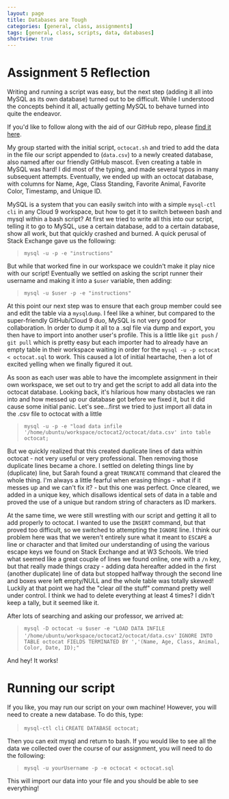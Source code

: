 ```yaml
---
layout: page
title: Databases are Tough
categories: [general, class, assignments]
tags: [general, class, scripts, data, databases]
shortview: true
---
```


# Assignment 5 Reflection

Writing and running a script was easy, but the next step (adding it all into MySQL as its own database) turned out to be difficult. 
While I understood the concepts behind it all, actually getting MySQL to behave turned into quite the endeavor. 

If you'd like to follow along with the aid of our GitHub repo, please [find it here](https://github.com/sarecht/octocat2).

My group started with the initial script, `octocat.sh` and tried to add the data in the file our script appended to (`data.csv`) to a 
newly created database, also named after our friendly GitHub mascot.
Even creating a table in MySQL was hard! I did most of the typing, and made several typos in many 
subsequent attempts. Eventually, we ended up with an octocat database, with columns for Name, Age, Class Standing, Favorite Animal,
Favorite Color, Timestamp, and Unique ID. 

MySQL is a system that you can easily switch into with a simple `mysql-ctl cli` in any Cloud 9 workspace,
but how to get it to switch between bash and mysql within a bash script? At first we tried to write all this 
into our script, telling it to go to MySQL, use a certain database, add to a certain database, show all
work, but that quickly crashed and burned. A quick perusal of Stack Exchange gave us the following:

> `mysql -u -p -e "instructions" `

But while that worked fine in our workspace we couldn't make it play nice with our script! Eventually
we settled on asking the script runner their username and making it into a `$user` variable, then 
adding:

> `mysql -u $user -p -e "instructions" `

At this point our next step was to ensure that each group member could see and edit the table 
via a `mysqldump`. I feel like a whiner, but compared to the super-friendly GitHub/Cloud 9 duo, MySQL is
not very good for collaboration. In order to dump it all to a .sql file via dump and export, you then have
to import into another user's profile. This is a little like `git push` / `git pull` which is pretty easy
but each importer had to already have an empty table in their workspace waiting in order for the `mysql -u -p octocat < octocat.sql` 
to work. This caused a lot of initial heartache, then a lot of excited yelling when we finally figured it out.

As soon as each user was able to have the imcomplete assignment in their own workspace, we set out to try
and get the script to add all data into the octocat database. Looking back, it's hilarious how many
obstacles we ran into and how messed up our database got before we fixed it, but it did cause some initial
panic. Let's see...first we tried to just import all data in the .csv file to octocat with a little

> `mysql -u -p -e "load data infile '/home/ubuntu/workspace/octocat2/octocat/data.csv' into table octocat;`

But we quickly realized that this created duplicate lines of data within octocat - not very useful or very
professional. Then removing those duplicate lines became a chore. I settled on deleting things line by (duplicate) line, but
Sarah found a great `TRUNCATE` command that cleared the whole thing. I'm always a little fearful when erasing
things - what if it messes up and we can't fix it? - but this one was perfect. Once cleared, we added in a unique key,
which disallows identical sets of data in a table and proved the use of a unique but random string of characters as ID markers.

At the same time, we were still wrestling with our script and getting it all to add properly to octocat. 
I wanted to use the `INSERT` command, but that proved too difficult, so we switched to attempting the `IGNORE`
line. I think our problem here was that we weren't entirely sure what it meant to `ESCAPE` a line or character
and that limited our understanding of using the various escape keys we found on Stack Exchange and at W3
Schools. We tried what seemed like a great couple of lines we found online, one with a `/n` key, but 
that really made things crazy - adding data hereafter added in the first (another duplicate) line of data
but stopped halfway through the second line and boxes were left empty/NULL and the whole table was totally
skewed! Luckily at that point we had the "clear *all* the stuff" command pretty well under control. I think
we had to delete everything at least 4 times? I didn't keep a tally, but it seemed like it.

After lots of searching and asking our professor, we arrived at:

> `mysql -D octocat -u $user -e "LOAD DATA INFILE '/home/ubuntu/workspace/octocat2/octocat/data.csv'` 
> `IGNORE INTO TABLE octocat FIELDS TERMINATED BY ','(Name, Age, Class, Animal, Color, Date, ID);"`

And hey! It works!

# Running our script

If you like, you may run our script on your own machine! However, you will need to create a new database. To do this, type:

> `mysql-ctl cli`
> `CREATE DATABASE octocat;`

Then you can exit mysql and return to bash. If you would like to see all the data 
we collected over the course of our assignment, you will need to do the following:

> `mysql -u yourUsername -p -e octocat < octocat.sql`

This will import our data into your file and you should be able to see everything!



